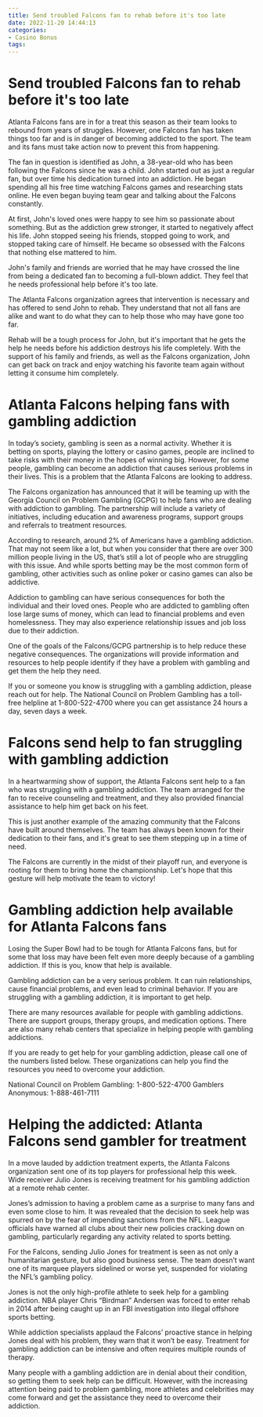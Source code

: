 ```yaml
---
title: Send troubled Falcons fan to rehab before it's too late
date: 2022-11-20 14:44:13
categories:
- Casino Bonus
tags:
---
```



#  Send troubled Falcons fan to rehab before it's too late

Atlanta Falcons fans are in for a treat this season as their team looks to rebound from years of struggles. However, one Falcons fan has taken things too far and is in danger of becoming addicted to the sport. The team and its fans must take action now to prevent this from happening.

The fan in question is identified as John, a 38-year-old who has been following the Falcons since he was a child. John started out as just a regular fan, but over time his dedication turned into an addiction. He began spending all his free time watching Falcons games and researching stats online. He even began buying team gear and talking about the Falcons constantly.

At first, John's loved ones were happy to see him so passionate about something. But as the addiction grew stronger, it started to negatively affect his life. John stopped seeing his friends, stopped going to work, and stopped taking care of himself. He became so obsessed with the Falcons that nothing else mattered to him.

John's family and friends are worried that he may have crossed the line from being a dedicated fan to becoming a full-blown addict. They feel that he needs professional help before it's too late.

The Atlanta Falcons organization agrees that intervention is necessary and has offered to send John to rehab. They understand that not all fans are alike and want to do what they can to help those who may have gone too far.

Rehab will be a tough process for John, but it's important that he gets the help he needs before his addiction destroys his life completely. With the support of his family and friends, as well as the Falcons organization, John can get back on track and enjoy watching his favorite team again without letting it consume him completely.

#  Atlanta Falcons helping fans with gambling addiction

In today’s society, gambling is seen as a normal activity. Whether it is betting on sports, playing the lottery or casino games, people are inclined to take risks with their money in the hopes of winning big. However, for some people, gambling can become an addiction that causes serious problems in their lives. This is a problem that the Atlanta Falcons are looking to address.

The Falcons organization has announced that it will be teaming up with the Georgia Council on Problem Gambling (GCPG) to help fans who are dealing with addiction to gambling. The partnership will include a variety of initiatives, including education and awareness programs, support groups and referrals to treatment resources.

According to research, around 2% of Americans have a gambling addiction. That may not seem like a lot, but when you consider that there are over 300 million people living in the US, that’s still a lot of people who are struggling with this issue. And while sports betting may be the most common form of gambling, other activities such as online poker or casino games can also be addictive.

Addiction to gambling can have serious consequences for both the individual and their loved ones. People who are addicted to gambling often lose large sums of money, which can lead to financial problems and even homelessness. They may also experience relationship issues and job loss due to their addiction.

One of the goals of the Falcons/GCPG partnership is to help reduce these negative consequences. The organizations will provide information and resources to help people identify if they have a problem with gambling and get them the help they need.

If you or someone you know is struggling with a gambling addiction, please reach out for help. The National Council on Problem Gambling has a toll-free helpline at 1-800-522-4700 where you can get assistance 24 hours a day, seven days a week.

#  Falcons send help to fan struggling with gambling addiction

In a heartwarming show of support, the Atlanta Falcons sent help to a fan who was struggling with a gambling addiction. The team arranged for the fan to receive counseling and treatment, and they also provided financial assistance to help him get back on his feet.

This is just another example of the amazing community that the Falcons have built around themselves. The team has always been known for their dedication to their fans, and it's great to see them stepping up in a time of need.

The Falcons are currently in the midst of their playoff run, and everyone is rooting for them to bring home the championship. Let's hope that this gesture will help motivate the team to victory!

#  Gambling addiction help available for Atlanta Falcons fans

Losing the Super Bowl had to be tough for Atlanta Falcons fans, but for some that loss may have been felt even more deeply because of a gambling addiction. If this is you, know that help is available.

Gambling addiction can be a very serious problem. It can ruin relationships, cause financial problems, and even lead to criminal behavior. If you are struggling with a gambling addiction, it is important to get help.

There are many resources available for people with gambling addictions. There are support groups, therapy groups, and medication options. There are also many rehab centers that specialize in helping people with gambling addictions.

If you are ready to get help for your gambling addiction, please call one of the numbers listed below. These organizations can help you find the resources you need to overcome your addiction.

National Council on Problem Gambling: 1-800-522-4700
Gamblers Anonymous: 1-888-461-7111

#  Helping the addicted: Atlanta Falcons send gambler for treatment

In a move lauded by addiction treatment experts, the Atlanta Falcons organization sent one of its top players for professional help this week. Wide receiver Julio Jones is receiving treatment for his gambling addiction at a remote rehab center.

Jones’s admission to having a problem came as a surprise to many fans and even some close to him. It was revealed that the decision to seek help was spurred on by the fear of impending sanctions from the NFL. League officials have warned all clubs about their new policies cracking down on gambling, particularly regarding any activity related to sports betting.

For the Falcons, sending Julio Jones for treatment is seen as not only a humanitarian gesture, but also good business sense. The team doesn’t want one of its marquee players sidelined or worse yet, suspended for violating the NFL’s gambling policy.

Jones is not the only high-profile athlete to seek help for a gambling addiction. NBA player Chris “Birdman” Andersen was forced to enter rehab in 2014 after being caught up in an FBI investigation into illegal offshore sports betting.

While addiction specialists applaud the Falcons’ proactive stance in helping Jones deal with his problem, they warn that it won’t be easy. Treatment for gambling addiction can be intensive and often requires multiple rounds of therapy.

Many people with a gambling addiction are in denial about their condition, so getting them to seek help can be difficult. However, with the increasing attention being paid to problem gambling, more athletes and celebrities may come forward and get the assistance they need to overcome their addiction.